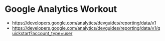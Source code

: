# Google Analytics Workout

* https://developers.google.com/analytics/devguides/reporting/data/v1
* https://developers.google.com/analytics/devguides/reporting/data/v1/quickstart?account_type=user